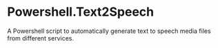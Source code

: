 # Powershell.Text2Speech 

A Powershell script to automatically generate text to speech media files from different services.
